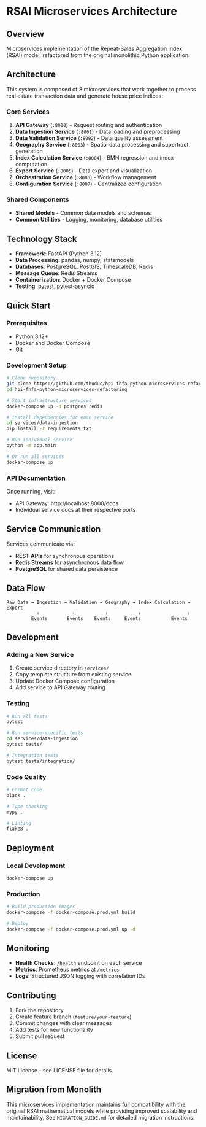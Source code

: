 # RSAI Microservices Architecture

## Overview
Microservices implementation of the Repeat-Sales Aggregation Index (RSAI) model, refactored from the original monolithic Python application.

## Architecture
This system is composed of 8 microservices that work together to process real estate transaction data and generate house price indices:

### Core Services
1. **API Gateway** (`:8000`) - Request routing and authentication
2. **Data Ingestion Service** (`:8001`) - Data loading and preprocessing  
3. **Data Validation Service** (`:8002`) - Data quality assessment
4. **Geography Service** (`:8003`) - Spatial data processing and supertract generation
5. **Index Calculation Service** (`:8004`) - BMN regression and index computation
6. **Export Service** (`:8005`) - Data export and visualization
7. **Orchestration Service** (`:8006`) - Workflow management
8. **Configuration Service** (`:8007`) - Centralized configuration

### Shared Components
- **Shared Models** - Common data models and schemas
- **Common Utilities** - Logging, monitoring, database utilities

## Technology Stack
- **Framework**: FastAPI (Python 3.12)
- **Data Processing**: pandas, numpy, statsmodels
- **Databases**: PostgreSQL, PostGIS, TimescaleDB, Redis
- **Message Queue**: Redis Streams
- **Containerization**: Docker + Docker Compose
- **Testing**: pytest, pytest-asyncio

## Quick Start

### Prerequisites
- Python 3.12+
- Docker and Docker Compose
- Git

### Development Setup
```bash
# Clone repository
git clone https://github.com/thuduc/hpi-fhfa-python-microservices-refactoring.git
cd hpi-fhfa-python-microservices-refactoring

# Start infrastructure services
docker-compose up -d postgres redis

# Install dependencies for each service
cd services/data-ingestion
pip install -r requirements.txt

# Run individual service
python -m app.main

# Or run all services
docker-compose up
```

### API Documentation
Once running, visit:
- API Gateway: http://localhost:8000/docs
- Individual service docs at their respective ports

## Service Communication
Services communicate via:
- **REST APIs** for synchronous operations
- **Redis Streams** for asynchronous data flow
- **PostgreSQL** for shared data persistence

## Data Flow
```
Raw Data → Ingestion → Validation → Geography → Index Calculation → Export
           ↓            ↓           ↓           ↓                 ↓
         Events       Events    Events     Events           Events
```

## Development

### Adding a New Service
1. Create service directory in `services/`
2. Copy template structure from existing service
3. Update Docker Compose configuration
4. Add service to API Gateway routing

### Testing
```bash
# Run all tests
pytest

# Run service-specific tests  
cd services/data-ingestion
pytest tests/

# Integration tests
pytest tests/integration/
```

### Code Quality
```bash
# Format code
black .

# Type checking  
mypy .

# Linting
flake8 .
```

## Deployment

### Local Development
```bash
docker-compose up
```

### Production
```bash
# Build production images
docker-compose -f docker-compose.prod.yml build

# Deploy
docker-compose -f docker-compose.prod.yml up -d
```

## Monitoring
- **Health Checks**: `/health` endpoint on each service
- **Metrics**: Prometheus metrics at `/metrics`
- **Logs**: Structured JSON logging with correlation IDs

## Contributing
1. Fork the repository
2. Create feature branch (`feature/your-feature`)
3. Commit changes with clear messages
4. Add tests for new functionality
5. Submit pull request

## License
MIT License - see LICENSE file for details

## Migration from Monolith
This microservices implementation maintains full compatibility with the original RSAI mathematical models while providing improved scalability and maintainability. See `MIGRATION_GUIDE.md` for detailed migration instructions.